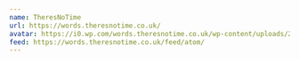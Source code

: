```yaml
---
name: TheresNoTime
url: https://words.theresnotime.co.uk/
avatar: https://i0.wp.com/words.theresnotime.co.uk/wp-content/uploads/2022/07/cropped-fox-emoji_padded.png
feed: https://words.theresnotime.co.uk/feed/atom/
---
```

